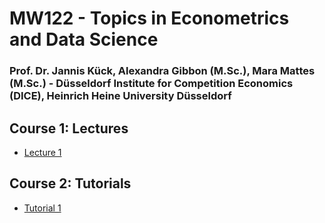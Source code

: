 # MW122 - Topics in Econometrics and Data Science   
### Prof. Dr. Jannis Kück, Alexandra Gibbon (M.Sc.), Mara Mattes (M.Sc.) - Düsseldorf Institute for Competition Economics (DICE), Heinrich Heine University Düsseldorf

## Course 1: Lectures
- [Lecture 1](./lecture/Lecture_1.html)

## Course 2: Tutorials

- [Tutorial 1](./tutorial/tutorial_1.html)
